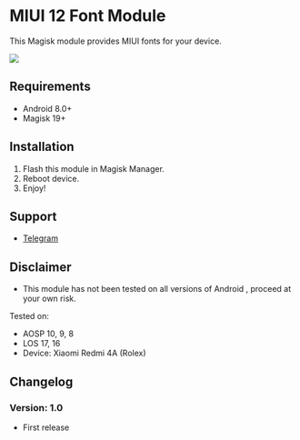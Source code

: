 # MIUI 12 Font Module

This Magisk module provides MIUI fonts for your device.

![](https://i.imgur.com/cKSrKFB.png)
 
## Requirements 
- Android 8.0+ 
- Magisk 19+ 

## Installation 
1. Flash this module in Magisk Manager. 
2. Reboot device. 
3. Enjoy! 

## Support 
- [Telegram](https://t.me/WSTxda) 

## Disclaimer 
- This module has not been tested on all versions of Android , proceed at your own risk.

Tested on:

- AOSP 10, 9, 8 
- LOS 17, 16
- Device: Xiaomi Redmi 4A (Rolex)

## Changelog 
### Version: 1.0 
- First release
